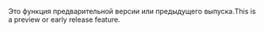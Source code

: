 <span data-ttu-id="3f10b-101">Это функция предварительной версии или предыдущего выпуска.</span><span class="sxs-lookup"><span data-stu-id="3f10b-101">This is a preview or early release feature.</span></span>